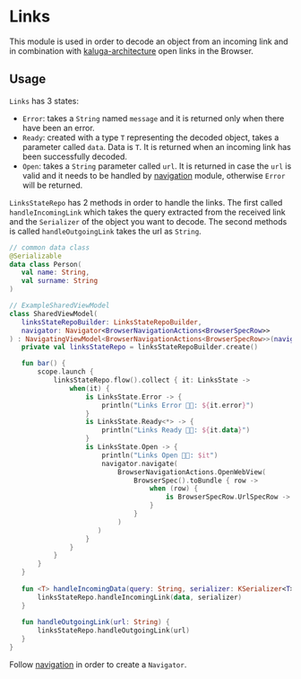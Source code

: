 # Links

This module is used in order to decode an object from an incoming link and in combination with [kaluga-architecture](https://github.com/splendo/kaluga/tree/master/architecture) open links in the Browser.

## Usage

`Links` has 3 states:
 - `Error`: takes a `String` named `message` and it is returned only when there have been an error. 
 - `Ready`: created with a type `T` representing the decoded object, takes a parameter called `data`. Data is `T`. It is returned when an incoming link has been successfully decoded.
 - `Open`: takes a `String` parameter called `url`. It is returned in case the `url` is valid and it needs to be handled by [navigation](https://github.com/splendo/kaluga/tree/master/architecture#navigation) module, otherwise `Error` will be returned.
 
 `LinksStateRepo` has 2 methods in order to handle the links. The first called `handleIncomingLink` which takes the query extracted from the received link and the `Serializer` of the object you want to decode.
 The second methods is called `handleOutgoingLink` takes the url as `String`.
 ```kotlin
// common data class
@Serializable
data class Person(
    val name: String,
    val surname: String 
)

// ExampleSharedViewModel
class SharedViewModel(
    linksStateRepoBuilder: LinksStateRepoBuilder,
    navigator: Navigator<BrowserNavigationActions<BrowserSpecRow>>
) : NavigatingViewModel<BrowserNavigationActions<BrowserSpecRow>>(navigator) {
    private val linksStateRepo = linksStateRepoBuilder.create()

    fun bar() {
        scope.launch {
            linksStateRepo.flow().collect { it: LinksState ->
                when(it) {
                    is LinksState.Error -> {
                        println("Links Error 🔗❌: ${it.error}")
                    }
                    is LinksState.Ready<*> -> {
                        println("Links Ready 🔗✅: ${it.data}")
                    }
                    is LinksState.Open -> {
                        println("Links Open 🔗📖️: $it")
                        navigator.navigate(
                            BrowserNavigationActions.OpenWebView(
                                BrowserSpec().toBundle { row ->
                                    when (row) {
                                        is BrowserSpecRow.UrlSpecRow -> row.convertValue(it.url)
                                    }
                                }
                            )
                       )
                    }
                } 
            }
        }
    }
    
    fun <T> handleIncomingData(query: String, serializer: KSerializer<T>) {
        linksStateRepo.handleIncomingLink(data, serializer)
    }
    
    fun handleOutgoingLink(url: String) {
        linksStateRepo.handleOutgoingLink(url)
    }
}
```
Follow [navigation](https://github.com/splendo/kaluga/tree/master/architecture#navigation) in order to create a `Navigator`.

